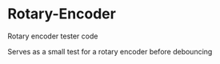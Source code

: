 # Rotary-Encoder
Rotary encoder tester code

Serves as a small test for a rotary encoder before debouncing
